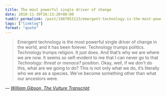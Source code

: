 ```yaml
---
title: The most powerful single driver of change
date: 2010-11-30T16:13:20+00:00
tumblr_permalink: /post/1987053113/emergent-technology-is-the-most-powerful-single
tags: ["linklog"]
format: "quote"
---
```


> Emergent technology is the most powerful single driver of change in the world, and it has been forever. Technology trumps politics. Technology trumps religion. It just does. And that’s why we are where we are now. It seems so self-evident to me that I can never go to that _Technology: threat or menace?_ position. Okay, well, if we don’t do this, what are we going to do? This is not only what we do, it’s literally who we are as a species. We’ve become something other than what our ancestors were.

— <cite>[William Gibson, _The Vulture Transcript_](https://www.vulture.com/2010/09/vulture_transcript_william_gib.html)</cite>

